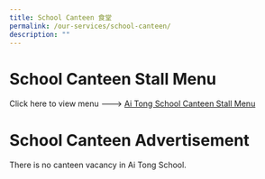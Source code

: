 ```yaml
---
title: School Canteen 食堂
permalink: /our-services/school-canteen/
description: ""
---
```

# School Canteen Stall Menu
Click here to view menu ---> [Ai Tong School Canteen Stall Menu](/files/ai%20tong%20school%20canteen%20stall%20menu.pdf)

# School Canteen Advertisement

There is no canteen vacancy in Ai Tong School.